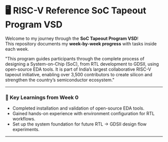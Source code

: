 # 🖥️ RISC-V Reference SoC Tapeout Program VSD

Welcome to my journey through the **SoC Tapeout Program VSD**!  
This repository documents my **week-by-week progress** with tasks inside each week.  

"This program guides participants through the complete process of designing a System-on-Chip (SoC), from RTL development to GDSII, using open-source EDA tools. It is part of India’s largest collaborative RISC-V tapeout initiative, enabling over 3,500 contributors to create silicon and strengthen the country’s semiconductor ecosystem."

---




### 🌟 Key Learnings from Week 0
- Completed installation and validation of open-source EDA tools.  
- Gained hands-on experience with environment configuration for RTL workflows.
- Set up the system foundation for future RTL → GDSII design flow experiments.







---

